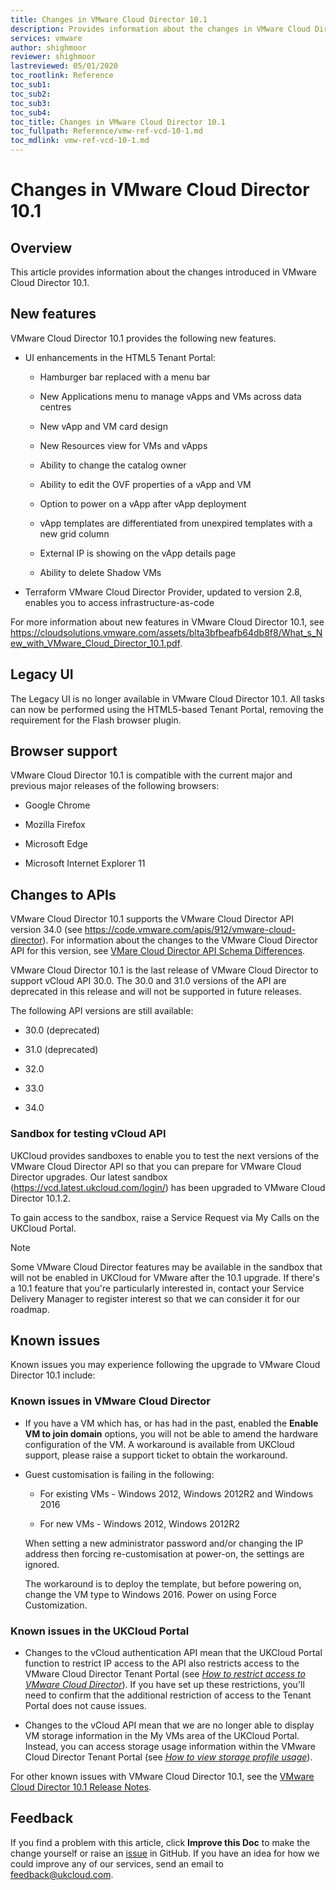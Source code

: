 ```yaml
---
title: Changes in VMware Cloud Director 10.1
description: Provides information about the changes in VMware Cloud Director 10.1
services: vmware
author: shighmoor
reviewer: shighmoor
lastreviewed: 05/01/2020
toc_rootlink: Reference
toc_sub1: 
toc_sub2:
toc_sub3:
toc_sub4:
toc_title: Changes in VMware Cloud Director 10.1
toc_fullpath: Reference/vmw-ref-vcd-10-1.md
toc_mdlink: vmw-ref-vcd-10-1.md
---
```


# Changes in VMware Cloud Director 10.1

## Overview

This article provides information about the changes introduced in VMware Cloud Director 10.1.

## New features

VMware Cloud Director 10.1 provides the following new features.

- UI enhancements in the HTML5 Tenant Portal:

  - Hamburger bar replaced with a menu bar

  - New Applications menu to manage vApps and VMs across data centres

  - New vApp and VM card design

  - New Resources view for VMs and vApps

  - Ability to change the catalog owner

  - Ability to edit the OVF properties of a vApp and VM

  - Option to power on a vApp after vApp deployment

  - vApp templates are differentiated from unexpired templates with a new grid column

  - External IP is showing on the vApp details page

  - Ability to delete Shadow VMs

- Terraform VMware Cloud Director Provider, updated to version 2.8, enables you to access infrastructure-as-code

For more information about new features in VMware Cloud Director 10.1, see <https://cloudsolutions.vmware.com/assets/blta3bfbeafb64db8f8/What_s_New_with_VMware_Cloud_Director_10.1.pdf>.

## Legacy UI

The Legacy UI is no longer available in VMware Cloud Director 10.1. All tasks can now be performed using the HTML5-based Tenant Portal, removing the requirement for the Flash browser plugin.

## Browser support

VMware Cloud Director 10.1 is compatible with the current major and previous major releases of the following browsers:

- Google Chrome

- Mozilla Firefox

- Microsoft Edge

- Microsoft Internet Explorer 11

## Changes to APIs

VMware Cloud Director 10.1 supports the VMware Cloud Director API version 34.0 (see <https://code.vmware.com/apis/912/vmware-cloud-director>). For information about the changes to the VMware Cloud Director API for this version, see [VMare Cloud Director API Schema Differences](https://code.vmware.com/apis/912/vmware-cloud-director/doc/diff/index.html).

VMware Cloud Director 10.1 is the last release of VMware Cloud Director to support vCloud API 30.0. The 30.0 and 31.0 versions of the API are deprecated in this release and will not be supported in future releases.

The following API versions are still available:

- 30.0 (deprecated)

- 31.0 (deprecated)

- 32.0

- 33.0

- 34.0

### Sandbox for testing vCloud API

UKCloud provides sandboxes to enable you to test the next versions of the VMware Cloud Director API so that you can prepare for VMware Cloud Director upgrades. Our latest sandbox (<https://vcd.latest.ukcloud.com/login/>) has been upgraded to VMware Cloud Director 10.1.2.

To gain access to the sandbox, raise a Service Request via My Calls on the UKCloud Portal.

> [!NOTE]
> Some VMware Cloud Director features may be available in the sandbox that will not be enabled in UKCloud for VMware after the 10.1 upgrade. If there's a 10.1 feature that you're particularly interested in, contact your Service Delivery Manager to register interest so that we can consider it for our roadmap.

## Known issues

Known issues you may experience following the upgrade to VMware Cloud Director 10.1 include:

### Known issues in VMware Cloud Director

- If you have a VM which has, or has had in the past, enabled the **Enable VM to join domain** options, you will not be able to amend the hardware configuration of the VM. A workaround is available from UKCloud support, please raise a support ticket to obtain the workaround. 

- Guest customisation is failing in the following:

  - For existing VMs - Windows 2012, Windows 2012R2 and Windows 2016

  - For new VMs - Windows 2012, Windows 2012R2

  When setting a new administrator password and/or changing the IP address then forcing re-customisation at power-on, the settings are ignored.

  The workaround is to deploy the template, but before powering on, change the VM type to Windows 2016. Power on using Force Customization.

### Known issues in the UKCloud Portal

- Changes to the vCloud authentication API mean that the UKCloud Portal function to restrict IP access to the API also restricts access to the VMware Cloud Director Tenant Portal (see [*How to restrict access to VMware Cloud Director*](../portal/ptl-how-restrict-access-vcloud-api.md)). If you have set up these restrictions, you'll need to confirm that the additional restriction of access to the Tenant Portal does not cause issues.

- Changes to the vCloud API mean that we are no longer able to display VM storage information in the My VMs area of the UKCloud Portal. Instead, you can access storage usage information within the VMware Cloud Director Tenant Portal (see [*How to view storage profile usage*](vmw-how-view-storage-usage.md)).

For other known issues with VMware Cloud Director 10.1, see the [VMware Cloud Director 10.1 Release Notes](https://docs.vmware.com/en/VMware-Cloud-Director/10.1/rn/VMware-Cloud-Director-101-Release-Notes.html).

## Feedback

If you find a problem with this article, click **Improve this Doc** to make the change yourself or raise an [issue](https://github.com/UKCloud/documentation/issues) in GitHub. If you have an idea for how we could improve any of our services, send an email to <feedback@ukcloud.com>.
